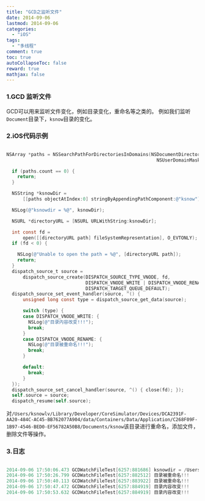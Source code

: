 ```yaml
---
title: "GCD之监听文件"
date: 2014-09-06
lastmod: 2014-09-06
categories:
  - "iOS"
tags:
  - "多线程"
comment: true
toc: true
autoCollapseToc: false
reward: true
mathjax: false
---
```


### 1.GCD 监听文件
GCD可以用来监听文件变化，例如目录变化，重命名等之类的。
例如我们监听`Document`目录下，`ksnow`目录的变化。


### 2.iOS代码示例

``` objective-c

NSArray *paths = NSSearchPathForDirectoriesInDomains(NSDocumentDirectory,
                                                       NSUserDomainMask, YES);

  if (paths.count == 0) {
    return;
  }

  NSString *ksnowDir =
      [[paths objectAtIndex:0] stringByAppendingPathComponent:@"ksnow"];

  NSLog(@"ksnowdir = %@", ksnowDir);

  NSURL *directoryURL = [NSURL URLWithString:ksnowDir];

  int const fd =
      open([[directoryURL path] fileSystemRepresentation], O_EVTONLY);
  if (fd < 0) {

    NSLog(@"Unable to open the path = %@", [directoryURL path]);
    return;
  }
  dispatch_source_t source =
      dispatch_source_create(DISPATCH_SOURCE_TYPE_VNODE, fd,
                             DISPATCH_VNODE_WRITE | DISPATCH_VNODE_RENAME,
                             DISPATCH_TARGET_QUEUE_DEFAULT);
  dispatch_source_set_event_handler(source, ^() {
      unsigned long const type = dispatch_source_get_data(source);

      switch (type) {
      case DISPATCH_VNODE_WRITE: {
        NSLog(@"目录内容改变!!!");
        break;
      }
      case DISPATCH_VNODE_RENAME: {
        NSLog(@"目录被重命名!!!");
        break;
      }

      default:
        break;
      }
  });
  dispatch_source_set_cancel_handler(source, ^() { close(fd); });
  self.source = source;
  dispatch_resume(self.source);

```

对`/Users/ksnowlv/Library/Developer/CoreSimulator/Devices/DCA2391F-AA20-484C-AC45-BB762077A904/data/Containers/Data/Application/C268F09F-1B97-4546-BED0-EF56782A50B8/Documents/ksnow`该目录进行重命名，添加文件，删除文件等操作。

### 3.日志

```objective-c

2014-09-06 17:50:06.473 GCDWatchFileTest[6257:881686] ksnowdir = /Users/ksnowlv/Library/Developer/CoreSimulator/Devices/DCA2391F-AA20-484C-AC45-BB762077A904/data/Containers/Data/Application/C268F09F-1B97-4546-BED0-EF56782A50B8/Documents/ksnow
2014-09-06 17:50:26.799 GCDWatchFileTest[6257:882512] 目录被重命名!!!
2014-09-06 17:50:40.113 GCDWatchFileTest[6257:883922] 目录被重命名!!!
2014-09-06 17:50:47.472 GCDWatchFileTest[6257:884919] 目录内容改变!!!
2014-09-06 17:50:53.632 GCDWatchFileTest[6257:884919] 目录内容改变!!!

```
